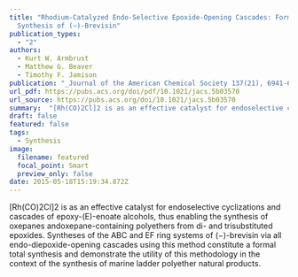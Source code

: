 ```yaml
---
title: "Rhodium-Catalyzed Endo-Selective Epoxide-Opening Cascades: Formal
  Synthesis of (−)-Brevisin"
publication_types:
  - "2"
authors:
  - Kurt W. Armbrust
  - Matthew G. Beaver
  - Timothy F. Jamison
publication: "_Journal of the American Chemical Society 137(21), 6941-6946_, DOI: 10.1021/jacs.5b03570"
url_pdf: https://pubs.acs.org/doi/pdf/10.1021/jacs.5b03570
url_source: https://pubs.acs.org/doi/10.1021/jacs.5b03570
summary:  "[Rh(CO)2Cl]2 is as an effective catalyst for endoselective cyclizations and cascades of epoxy-(E)-enoate alcohols, thus enabling the synthesis of oxepanes andoxepane-containing polyethers from di- and trisubstituted epoxides. Syntheses of the ABC and EF ring systems of (−)-brevisin via all endo-diepoxide-opening cascades using this method constitute a formal total synthesis and demonstrate the utility of this methodology in the context of the synthesis of marine ladder polyether natural products."
draft: false
featured: false
tags:
  - Synthesis
image:
  filename: featured
  focal_point: Smart
  preview_only: false
date: 2015-05-18T15:19:34.872Z
---
```

  [Rh(CO)2Cl]2 is as an effective catalyst for endoselective cyclizations and cascades of epoxy-(E)-enoate alcohols, thus enabling the synthesis of oxepanes andoxepane-containing polyethers from di- and trisubstituted epoxides. Syntheses of the ABC and EF ring systems of (−)-brevisin via all endo-diepoxide-opening cascades using this method constitute a formal total synthesis and demonstrate the utility of this methodology in the context of the synthesis of marine ladder polyether natural products.

